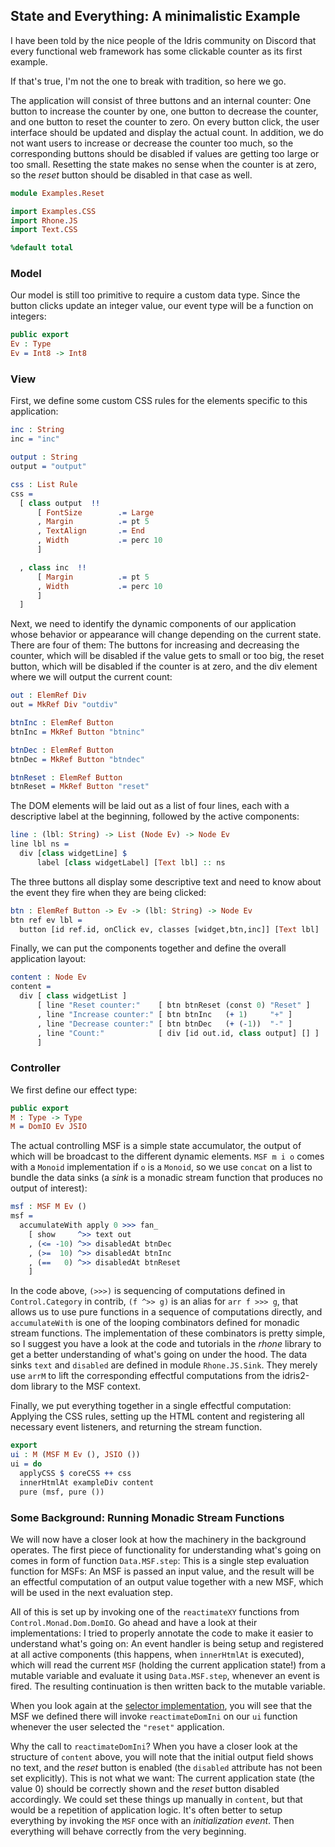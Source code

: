 ## State and Everything: A minimalistic Example

I have been told by the nice people of the Idris community
on Discord that every functional web framework has some clickable
counter as its first example.

If that's true, I'm not the one to break with tradition, so here we go.

The application will consist of three buttons and an internal
counter: One button to increase the counter by one, one button
to decrease the counter, and one button to reset the counter to
zero. On every button click, the user interface should be updated
and display the actual count. In addition, we do not want users
to increase or decrease the counter too much, so the corresponding
buttons should be disabled if values are getting too large or too small.
Resetting the state makes no sense when the counter is at zero,
so the *reset* button should be disabled in that case as well.


```idris
module Examples.Reset

import Examples.CSS
import Rhone.JS
import Text.CSS

%default total
```

### Model

Our model is still too primitive to require a custom
data type. Since the button clicks update an integer value,
our event type will be a function on integers:

```idris
public export
Ev : Type
Ev = Int8 -> Int8
```

### View

First, we define some custom CSS rules for the
elements specific to this application:

```idris
inc : String
inc = "inc"

output : String
output = "output"

css : List Rule
css =
  [ class output  !!
      [ FontSize        .= Large
      , Margin          .= pt 5
      , TextAlign       .= End
      , Width           .= perc 10
      ]

  , class inc  !!
      [ Margin          .= pt 5
      , Width           .= perc 10
      ]
  ]
```

Next, we need to identify the dynamic components
of our application whose behavior or appearance will
change depending on the current state.
There are four of them: The buttons for increasing and decreasing
the counter, which will be disabled if the value gets to
small or too big, the reset button, which will be disabled
if the counter is at zero, and the div element where we will output
the current count:

```idris
out : ElemRef Div
out = MkRef Div "outdiv"

btnInc : ElemRef Button
btnInc = MkRef Button "btninc"

btnDec : ElemRef Button
btnDec = MkRef Button "btndec"

btnReset : ElemRef Button
btnReset = MkRef Button "reset"
```

The DOM elements will be laid out as a list of
four lines, each with a descriptive label at the
beginning, followed by the active components:

```idris
line : (lbl: String) -> List (Node Ev) -> Node Ev
line lbl ns =
  div [class widgetLine] $ 
      label [class widgetLabel] [Text lbl] :: ns
```

The three buttons all display some descriptive
text and need to know about the event they fire
when they are being clicked:

```idris
btn : ElemRef Button -> Ev -> (lbl: String) -> Node Ev
btn ref ev lbl =
  button [id ref.id, onClick ev, classes [widget,btn,inc]] [Text lbl]
```

Finally, we can put the components together and define
the overall application layout:

```idris
content : Node Ev
content =
  div [ class widgetList ]
      [ line "Reset counter:"    [ btn btnReset (const 0) "Reset" ]
      , line "Increase counter:" [ btn btnInc   (+ 1)     "+" ]
      , line "Decrease counter:" [ btn btnDec   (+ (-1))  "-" ]
      , line "Count:"            [ div [id out.id, class output] [] ]
      ]
```

### Controller

We first define our effect type:

```idris
public export
M : Type -> Type
M = DomIO Ev JSIO
```

The actual controlling MSF is a simple state accumulator, the
output of which will be broadcast to the different dynamic
elements. `MSF m i o` comes with a `Monoid` implementation if
`o` is a `Monoid`, so we use `concat` on a list to bundle the data sinks
(a *sink* is a monadic stream function that produces no
output of interest):

```idris
msf : MSF M Ev ()
msf =
  accumulateWith apply 0 >>> fan_
    [ show     ^>> text out
    , (<= -10) ^>> disabledAt btnDec
    , (>=  10) ^>> disabledAt btnInc
    , (==   0) ^>> disabledAt btnReset
    ]
```

In the code above, `(>>>)` is sequencing of computations defined in
`Control.Category` in contrib, `(f ^>> g)` is an alias for
`arr f >>> g`, that allows us to use pure functions in a sequence of
computations directly, and `accumulateWith` is one of the looping
combinators defined for monadic stream functions. The implementation
of these combinators is pretty simple, so I suggest you have a look
at the code and tutorials in the *rhone* library to get a better understanding
of what's going on under the hood. The data sinks `text` and `disabled`
are defined in module `Rhone.JS.Sink`. They merely use `arrM` to
lift the corresponding effectful computations from the idris2-dom
library to the MSF context.

Finally, we put everything together in a single effectful
computation: Applying the CSS rules, setting up the HTML
content and registering all necessary event listeners,
and returning the stream function.

```idris
export
ui : M (MSF M Ev (), JSIO ())
ui = do
  applyCSS $ coreCSS ++ css
  innerHtmlAt exampleDiv content
  pure (msf, pure ())
```

### Some Background: Running Monadic Stream Functions

We will now have a closer look at how the machinery in the background
operates. The first piece of functionality for understanding what's going
on comes in form of function `Data.MSF.step`: This is a single step
evaluation function for MSFs: An MSF is passed an input value, and the result
will be an effectful computation of an output value together with
a new MSF, which will be used in the next evaluation step.

All of this is set up by invoking one of the `reactimateXY` functions
from `Control.Monad.Dom.DomIO`. Go ahead and have a look at their implementations:
I tried to properly annotate the code to make it easier to understand
what's going on: An event handler is being setup and registered at all
active components (this happens, when `innerHtmlAt` is executed), which
will read the current `MSF` (holding the current application state!)
from a mutable variable
and evaluate it using `Data.MSF.step`, whenever an event is fired.
The resulting continuation is then written back to the mutable
variable.

When you look again at the [selector implementation](Selector.md), you
will see that the MSF we defined there will invoke `reactimateDomIni`
on our `ui` function whenever the user selected the `"reset"` application.

Why the call to `reactimateDomIni`? When you have a closer look at
the structure of `content` above, you will note that the initial output
field shows no text, and the *reset* button is enabled (the `disabled`
attribute has not been set explicitly). This is not what we want: The current
application state (the value 0) should be correctly shown and the
*reset* button disabled accordingly. We could set these things up
manually in `content`, but that would be a repetition of application
logic. It's often better to setup everything by invoking the `MSF`
once with an *initialization event*. Then everything will behave
correctly from the very beginning.
